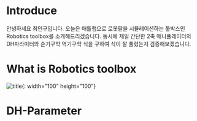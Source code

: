 # Introduce
안녕하세요 최인구입니다. 오늘은 매틀랩으로 로봇팔을 시뮬레이션하는 툴박스인 Robotics toolbox를 소개해드리겠습니다.
동시에 제일 간단한 2축 매니퓰레이터의 DH파라미터와 순기구학 역기구학 식을 구하여 식이 잘 풀렸는지 검증해보겠습니다.

# What is Robotics toolbox
![title](http://petercorke.com/wordpress/wp-content/uploads/2016/09/rtb10.jpg){: width="100" height="100"}

# DH-Parameter

# 

# 

# 

# 



